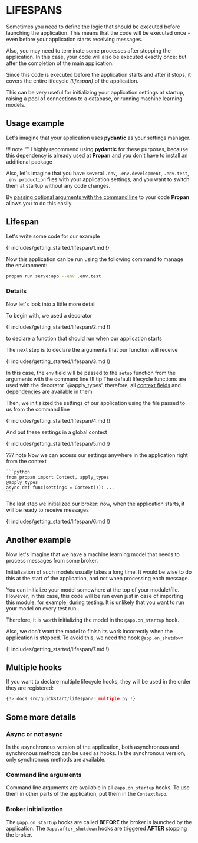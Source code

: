 # LIFESPANS

Sometimes you need to define the logic that should be executed before launching the application.
This means that the code will be executed once - even before your application starts receiving messages.

Also, you may need to terminate some processes after stopping the application. In this case, your code will also be executed exactly once:
but after the completion of the main application.

Since this code is executed before the application starts and after it stops, it covers the entire lifecycle *(lifespan)* of the application.

This can be very useful for initializing your application settings at startup, raising a pool of connections to a database, or running machine learning models.

## Usage example

Let's imagine that your application uses **pydantic** as your settings manager.

!!! note ""
    I highly recommend using **pydantic** for these purposes, because this dependency is already used at **Propan**
    and you don't have to install an additional package

Also, let's imagine that you have several `.env`, `.env.development`, `.env.test`, `.env.production` files with your application settings,
and you want to switch them at startup without any code changes.

By [passing optional arguments with the command line](../2_cli/#environment-management) to your code **Propan** allows you to do this easily.

## Lifespan

Let's write some code for our example

{! includes/getting_started/lifespan/1.md !}

Now this application can be run using the following command to manage the environment:

```bash
propan run serve:app --env .env.test
```

### Details

Now let's look into a little more detail

To begin with, we used a decorator

{! includes/getting_started/lifespan/2.md !}

to declare a function that should run when our application starts

The next step is to declare the arguments that our function will receive

{! includes/getting_started/lifespan/3.md !}

In this case, the `env` field will be passed to the `setup` function from the arguments with the command line
!!! tip
    The default lifecycle functions are used with the decorator `@apply_types',
    therefore, all [context fields](../5_dependency/2_context) and [dependencies](../5_dependency/1_di-index) are available in them

Then, we initialized the settings of our application using the file passed to us from the command line

{! includes/getting_started/lifespan/4.md !}

And put these settings in a global context

{! includes/getting_started/lifespan/5.md !}

??? note
    Now we can access our settings anywhere in the application right from the context

    ```python
    from propan import Context, apply_types
    @apply_types
    async def func(settings = Context()): ...
    ```

The last step we initialized our broker: now, when the application starts, it will be ready to receive messages

{! includes/getting_started/lifespan/6.md !}

## Another example

Now let's imagine that we have a machine learning model that needs to process messages from some broker.

Initialization of such models usually takes a long time. It would be wise to do this at the start of the application, and not when processing each message.

You can initialize your model somewhere at the top of your module/file. However, in this case, this code will be run even just in case of importing
this module, for example, during testing. It is unlikely that you want to run your model on every test run...

Therefore, it is worth initializing the model in the `@app.on_startup` hook.

Also, we don't want the model to finish its work incorrectly when the application is stopped. To avoid this, we need the hook `@app.on_shutdown`

{! includes/getting_started/lifespan/7.md !}

## Multiple hooks

If you want to declare multiple lifecycle hooks, they will be used in the order they are registered:

```python linenums="1" hl_lines="6 10"
{!> docs_src/quickstart/lifespan/3_multiple.py !}
```

## Some more details

### Async or not async

In the asynchronous version of the application, both asynchronous and synchronous methods can be used as hooks.
In the synchronous version, only synchronous methods are available.

### Command line arguments

Command line arguments are available in all `@app.on_startup` hooks. To use them in other parts of the application, put them in the `ContextRepo`.

### Broker initialization

The `@app.on_startup` hooks are called **BEFORE** the broker is launched by the application. The `@app.after_shutdown` hooks are triggered **AFTER** stopping the broker.
